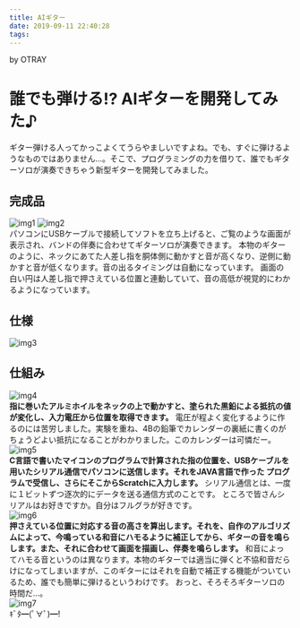 ```yaml
---
title: AIギター
date: 2019-09-11 22:40:28
tags:
---
```


by OTRAY

# 誰でも弾ける!? AIギターを開発してみた♪
ギター弾ける人ってかっこよくてうらやましいですよね。でも、すぐに弾けるようなものではありません…。そこで、プログラミングの力を借りて、誰でもギターソロが演奏できちゃう新型ギターを開発してみました。
## 完成品
![img1](https://vrtiaa.dm.files.1drv.com/y4mSgzSIJRplAJY6Y-ZlFCZm4E3y8TPJ5H1GdbMkkL5V4009Nn4zDFRkpH1RLVGoos4nd6hpQt4ZZ3-PBzXb-ROoOT1qbvhZvSvxZtTY4AqkTqTObM2bYcpzjgTKbEj8ylTd6T392vx3cCWbvQbqlp9ka9s2i6AqyQIO74xExs5a_DJKD2Amsj4CvP0j5zcI-N5rZt626KtgXswQczGzuckbQ?width=256&height=192&cropmode=none)
![img2](https://vrrh9a.dm.files.1drv.com/y4mSRi4sZh273qNDIWcat1yJbImtOLPgqKzmrgAk6YNVZqLe216sdvzKE8ZNVniulsFPYpGXny-O5CQcTNCsKf4njBthD-3TNcGU2IAlk9x9Y-QZXoSFSJBflEkmz9i1hGQ0vYKQKFbE7Mkk_z8ep3l870i3toIW8okA-GAq9JTuIjbdGgN7e4xYY9dHkttCa9ScpQLiL1KDmxFvf9pNo1G9Q?width=256&height=142&cropmode=none)  
パソコンにUSBケーブルで接続してソフトを立ち上げると、ご覧のような画面が表示され、バンドの伴奏に合わせてギターソロが演奏できます。
本物のギターのように、ネックにあてた人差し指を胴体側に動かすと音が高くなり、逆側に動かすと音が低くなります。音の出るタイミングは自動になっています。
画面の白い円は人差し指で押さえている位置と連動していて、音の高低が視覚的にわかるようになっています。
## 仕様
![img3](https://vrssfw.dm.files.1drv.com/y4mLuTsRRJsqEJ43N0q80duagc_40WGqG_v0vlK6BgRO2wO2rTeMBmDV8uZZJ3dCURLv3To2hsNA6CnQ0bM8jmOcqZiBYAGdLm5Nyr3oQ9G1KafNXkh5um6IOBsHKBd6QQUO5cIgUlNKcxWLopsuMKmBRQhGEk1opKMdgCMt0LCVy5KHEW6oHf-7jBRrdD0ZQIRdR3XUincuxubTkhmi7I65g?width=660&height=197&cropmode=none)
## 仕組み
![img4](https://vrtbva.dm.files.1drv.com/y4mnrU0cDR5p7CKSLgJfoYm0UW9bCJDMY0MjzKlZXtBMRQrB7DweaOmyVXfXxnB2MuAlnb-PPtylJjPbrCvSwmZXYt6BkeRXj54pzlBmZww_DnX_1HzqWlpTqEhJNjymEA3eJG7xEDAWggyBp5ycg5uIJ0SMHHkW3aJEfg5KZIV89MJFquA1OF6aKRbwZ88PTEgCzPQTkK52zG-cfSMih1owg?width=256&height=181&cropmode=none)  
**指に巻いたアルミホイルをネックの上で動かすと、塗られた黒鉛による抵抗の値が変化し、入力電圧から位置を取得できます。**
電圧が程よく変化するように作るのには苦労しました。実験を重ね、4Bの鉛筆でカレンダーの裏紙に書くのがちょうどよい抵抗になることがわかりました。このカレンダーは可憐だー。  
![img5](https://vrqm4a.dm.files.1drv.com/y4mGet5zlVzW3Zh9wTMyGp9b_1CIISzihbD86extG-czW0y_sS7yGbogSfpb6vxTnVZX8nGkT4xC_AFH05udTLgMUq0UldDsRW74EFYfL46i9DPSVmQeWtviLnAakzHwhXFbfEQXB8E76Ygwq-jd-wsQSJUbCJE8hcIsxx0l-VQ-BqgSaNAgKQS4ev5O4z7zI1ZcXbbeO3FoFjeDWYZ6w2JrA?width=256&height=181&cropmode=none)  
**C言語で書いたマイコンのプログラムで計算された指の位置を、USBケーブルを用いたシリアル通信でパソコンに送信します。それをJAVA言語で作った プログラムで受信し、さらにそこからScratchに入力します。**
シリアル通信とは、一度に１ビットずつ逐次的にデータを送る通信方式のことです。
ところで皆さんシリアルはお好きですか。自分はフルグラが好きです。  
![img6](https://iqbbdq.dm.files.1drv.com/y4mej6I8rifZerhZIbmvA47qJTZ2W_zYhOJQOG2_8FzNQ7pzBmDzDM7u0--luTM1hjhWa1HW1KFzRnl4P8DYu2YoXIW9-qHbzoYR_Sr62eocYCha7VaS1Yf-7fYsvQdw9eSSMdY39XWydVRHcD3YRx-C_FtVIjs9Hm0NTjQOe-HC2WghWnwCeXhpjvp6QzpTJoaECkx3DtZBmeAdCDbtdVWCw?width=256&height=181&cropmode=none)  
**押さえている位置に対応する音の高さを算出します。それを、自作のアルゴリズムによって、今鳴っている和音にハモるように補正してから、ギターの音を鳴らします。また、それに合わせて画面を描画し、伴奏を鳴らします。**
和音によってハモる音というのは異なります。本物のギターでは適当に弾くと不協和音だらけになってしまいますが、このギターにはそれを自動で補正する機能がついているため、誰でも簡単に弾けるというわけです。
おっと、そろそろギターソロの時間だ…。  
![img7](https://iqcmma.dm.files.1drv.com/y4mA86PX83GR9xBqd5vyAtih0uH4O0eb40AWX6CyUvqlMpAhk95HJvlMM2Pb5Es1PnnI9kPE8Z17tbeST3XWHbV4kwDwlLHUi9IgQXJR_fZ9zkxf4H-8GfFf01ewY2fI5VRW-YxYCVmXhCQOQ4OvhUkS6m9qEy-zQu43HJJbgV4rhEkWppXAqHYFONoIddVS3cPQi9HnQJG-q5UL91yvYBn4g?width=256&height=117&cropmode=none)  <br/>
ｷﾞﾀ━(ﾟ∀ﾟ)━!
